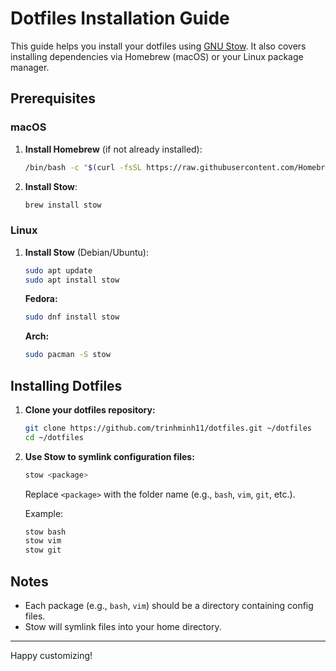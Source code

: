 # Dotfiles Installation Guide

This guide helps you install your dotfiles using [GNU Stow](https://www.gnu.org/software/stow/). It also covers installing dependencies via Homebrew (macOS) or your Linux package manager.

## Prerequisites

### macOS

1. **Install Homebrew** (if not already installed):
    ```sh
    /bin/bash -c "$(curl -fsSL https://raw.githubusercontent.com/Homebrew/install/HEAD/install.sh)"
    ```
2. **Install Stow**:
    ```sh
    brew install stow
    ```

### Linux

1. **Install Stow** (Debian/Ubuntu):
    ```sh
    sudo apt update
    sudo apt install stow
    ```
    **Fedora:**
    ```sh
    sudo dnf install stow
    ```
    **Arch:**
    ```sh
    sudo pacman -S stow
    ```

## Installing Dotfiles

1. **Clone your dotfiles repository:**
    ```sh
    git clone https://github.com/trinhminh11/dotfiles.git ~/dotfiles
    cd ~/dotfiles
    ```

2. **Use Stow to symlink configuration files:**
    ```sh
    stow <package>
    ```
    Replace `<package>` with the folder name (e.g., `bash`, `vim`, `git`, etc.).

    Example:
    ```sh
    stow bash
    stow vim
    stow git
    ```

## Notes

- Each package (e.g., `bash`, `vim`) should be a directory containing config files.
- Stow will symlink files into your home directory.

---

Happy customizing!